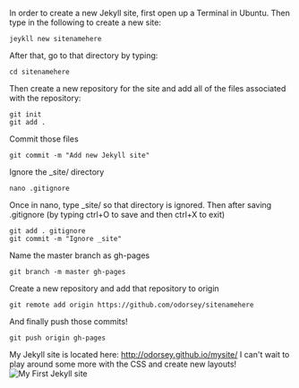 In order to create a new Jekyll site, first open up a Terminal in Ubuntu. Then type in the following to create a new site:
```
jeykll new sitenamehere
```

After that, go to that directory by typing:
```
cd sitenamehere
```
Then create a new repository for the site and add all of the files associated with the repository:
```
git init
git add .
```

Commit those files
```
git commit -m "Add new Jekyll site"
```

Ignore the _site/ directory
```
nano .gitignore
```

Once in nano, type _site/ so that directory is ignored. Then after saving .gitignore (by typing ctrl+O to save and then ctrl+X to exit)
```
git add . gitignore
git commit -m "Ignore _site"
```

Name the master branch as gh-pages
```
git branch -m master gh-pages
```

Create a new repository and add that repository to origin
```
git remote add origin https://github.com/odorsey/sitenamehere
```
And finally push those commits!
```
git push origin gh-pages
```

My Jekyll site is located here: http://odorsey.github.io/mysite/
I can't wait to play around some more with the CSS and create new layouts!
![My First Jekyll site](http://img201.imageshack.us/img201/7043/sri7.jpg "My First Jekyll Site")
